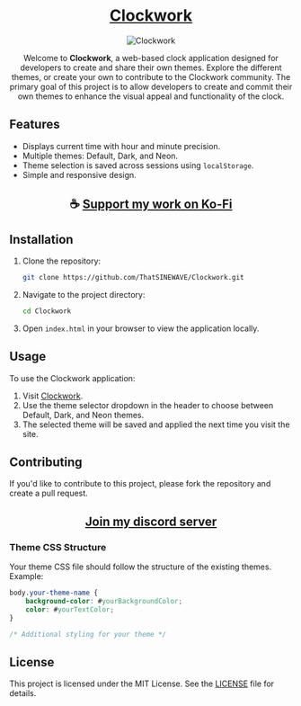 <div align="center">

#  [Clockwork](https://thatsinewave.github.io/Clockwork)

![Clockwork](https://github.com/ThatSINEWAVE/Clockwork/assets/133239148/ecbd9eb1-c441-459d-bc5c-fff4c9d64ff5)

Welcome to **Clockwork**, a web-based clock application designed for developers to create and share their own themes. Explore the different themes, or create your own to contribute to the Clockwork community.
The primary goal of this project is to allow developers to create and commit their own themes to enhance the visual appeal and functionality of the clock.

</div>

## Features

- Displays current time with hour and minute precision.
- Multiple themes: Default, Dark, and Neon.
- Theme selection is saved across sessions using `localStorage`.
- Simple and responsive design.

<div align="center">

## ☕ [Support my work on Ko-Fi](https://ko-fi.com/thatsinewave)

</div>

## Installation

1. Clone the repository:
    ```sh
    git clone https://github.com/ThatSINEWAVE/Clockwork.git
    ```

2. Navigate to the project directory:
    ```sh
    cd Clockwork
    ```

3. Open `index.html` in your browser to view the application locally.

## Usage

To use the Clockwork application:

1. Visit [Clockwork](https://thatsinewave.github.io/Clockwork).
2. Use the theme selector dropdown in the header to choose between Default, Dark, and Neon themes.
3. The selected theme will be saved and applied the next time you visit the site.

## Contributing

If you'd like to contribute to this project, please fork the repository and create a pull request.

<div align="center">

## [Join my discord server](https://discord.gg/2nHHHBWNDw)

</div>

### Theme CSS Structure

Your theme CSS file should follow the structure of the existing themes. Example:

```css
body.your-theme-name {
    background-color: #yourBackgroundColor;
    color: #yourTextColor;
}

/* Additional styling for your theme */
```

## License

This project is licensed under the MIT License. See the [LICENSE](LICENSE) file for details.
